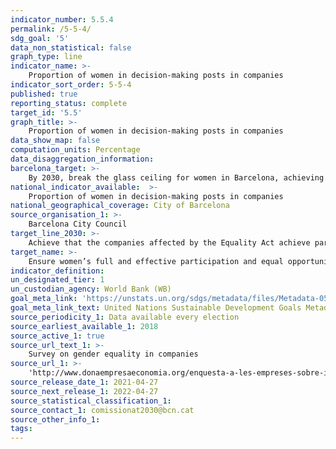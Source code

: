 ```yaml
---
indicator_number: 5.5.4
permalink: /5-5-4/
sdg_goal: '5'
data_non_statistical: false
graph_type: line
indicator_name: >-
    Proportion of women in decision-making posts in companies
indicator_sort_order: 5-5-4
published: true
reporting_status: complete
target_id: '5.5'
graph_title: >-
    Proportion of women in decision-making posts in companies
data_show_map: false
computation_units: Percentage
data_disaggregation_information:
barcelona_target: >-
	By 2030, break the glass ceiling for women in Barcelona, achieving parity in political, economic and social representation and leadership posts
national_indicator_available:  >-
	Proportion of women in decision-making posts in companies
national_geographical_coverage: City of Barcelona
source_organisation_1: >-
	Barcelona City Council
target_line_2030: >-
    Achieve that the companies affected by the Equality Act achieve parity in their management boards and executive structure. Target value 2030: Over 40.0%
target_name: >-
	Ensure women’s full and effective participation and equal opportunities for leadership at all levels of decision-making in political, economic and public life
indicator_definition:
un_designated_tier: 1
un_custodian_agency: World Bank (WB)
goal_meta_link: 'https://unstats.un.org/sdgs/metadata/files/Metadata-05-05-02.pdf'
goal_meta_link_text: United Nations Sustainable Development Goals Metadata (pdf 894kB)
source_periodicity_1: Data available every election
source_earliest_available_1: 2018
source_active_1: true
source_url_text_1: >-
	Survey on gender equality in companies 
source_url_1: >-
	'http://www.donaempresaeconomia.org/enquesta-a-les-empreses-sobre-igualtat-de-genere/'
source_release_date_1: 2021-04-27
source_next_release_1: 2022-04-27
source_statistical_classification_1: 
source_contact_1: comissionat2030@bcn.cat
source_other_info_1:
tags:
---
```


